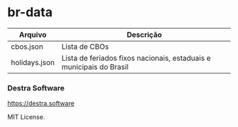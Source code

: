 # br-data

| Arquivo | Descrição |
|---------|-----------|
| cbos.json | Lista de CBOs |
| holidays.json | Lista de feriados fixos nacionais, estaduais e municipais do Brasil|

### Destra Software
https://destra.software

MIT License.
